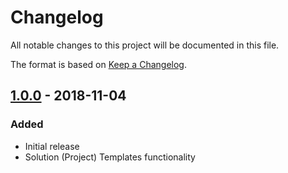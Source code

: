 # Changelog #
All notable changes to this project will be documented in this file.

The format is based on [Keep a Changelog](https://keepachangelog.com/en/1.0.0/).
 
## [1.0.0] - 2018-11-04 ##
### Added ###
- Initial release
- Solution (Project) Templates functionality



[1.0.0]: https://github.com/adamecr/Test-Build-Process/releases/tag/v1.0.0
